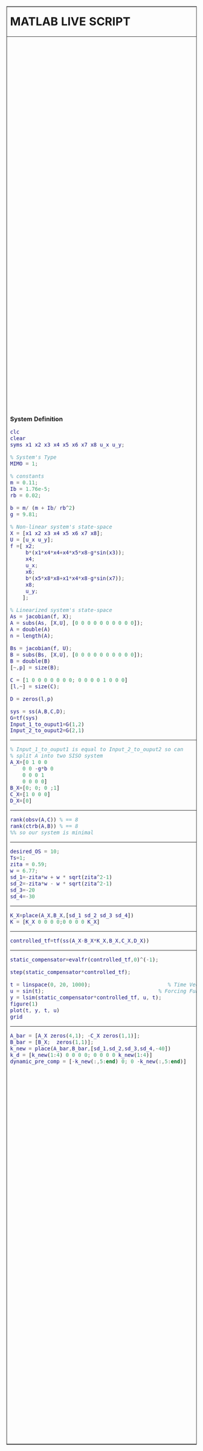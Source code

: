 <table border="1">
 <tr>
    <td><b style="font-size:30px">MATLAB LIVE SCRIPT</b></td>
    <td><b style="font-size:30px">LIVE RESULTS</b></td>
 </tr>
 <tr>
    <td>

**System Definition**

```Matlab
clc
clear
syms x1 x2 x3 x4 x5 x6 x7 x8 u_x u_y;

% System's Type
MIMO = 1;

% constants
m = 0.11;
Ib = 1.76e-5;
rb = 0.02;

b = m/ (m + Ib/ rb^2)
g = 9.81;

% Non-linear system's state-space
X = [x1 x2 x3 x4 x5 x6 x7 x8];
U = [u_x u_y];
f =[ x2;
     b*(x1*x4*x4+x4*x5*x8-g*sin(x3));
     x4;
     u_x;
     x6;
     b*(x5*x8*x8+x1*x4*x8-g*sin(x7));
     x8;
     u_y;
    ];

% Linearized system's state-space
As = jacobian(f, X);
A = subs(As, [X,U], [0 0 0 0 0 0 0 0 0 0]);
A = double(A)
n = length(A);

Bs = jacobian(f, U);
B = subs(Bs, [X,U], [0 0 0 0 0 0 0 0 0 0]);
B = double(B)
[~,p] = size(B);

C = [1 0 0 0 0 0 0 0; 0 0 0 0 1 0 0 0]
[l,~] = size(C);

D = zeros(l,p)

sys = ss(A,B,C,D);
G=tf(sys)
Input_1_to_ouput1=G(1,2)
Input_2_to_ouput2=G(2,1)
```

<hr>

```Matlab
% Input_1_to_ouput1 is equal to Input_2_to_ouput2 so can
% split A into two SISO system
A_X=[0 1 0 0
    0 0 -g*b 0
    0 0 0 1
    0 0 0 0]
B_X=[0; 0; 0 ;1]
C_X=[1 0 0 0]
D_X=[0]
```

<hr>

```Matlab
rank(obsv(A,C)) % == 8 
rank(ctrb(A,B)) % == 8
%% so our system is minimal
```

<hr>

```Matlab
desired_OS = 10;
Ts=1;
zita = 0.59;
w = 6.77;
sd_1=-zita*w + w * sqrt(zita^2-1)
sd_2=-zita*w - w * sqrt(zita^2-1)
sd_3=-20
sd_4=-30
```

<hr>

```Matlab
K_X=place(A_X,B_X,[sd_1 sd_2 sd_3 sd_4])
K = [K_X 0 0 0 0;0 0 0 0 K_X]
```

<hr>

```Matlab
controlled_tf=tf(ss(A_X-B_X*K_X,B_X,C_X,D_X))
```

<hr>

```Matlab
static_compensator=evalfr(controlled_tf,0)^(-1);

step(static_compensator*controlled_tf);

t = linspace(0, 20, 1000);                         % Time Vector
u = sin(t);                                     % Forcing Function
y = lsim(static_compensator*controlled_tf, u, t);                                % Calculate System Response
figure(1)
plot(t, y, t, u)
grid
```

<hr>

```Matlab
A_bar = [A_X zeros(4,1); -C_X zeros(1,1)];
B_bar = [B_X;  zeros(1,1)];
k_new = place(A_bar,B_bar,[sd_1,sd_2,sd_3,sd_4,-40])
k_d = [k_new(1:4) 0 0 0 0; 0 0 0 0 k_new(1:4)]
dynamic_pre_comp = [-k_new(:,5:end) 0; 0 -k_new(:,5:end)]
```
</td><td>

**b** *(1x1)*:

```
0.7143
```
**A** *(8x8) double*:

```
         0    1.0000         0         0         0         0         0         0
         0         0   -7.0071         0         0         0         0         0
         0         0         0    1.0000         0         0         0         0
         0         0         0         0         0         0         0         0
         0         0         0         0         0    1.0000         0         0
         0         0         0         0         0         0   -7.0071         0
         0         0         0         0         0         0         0    1.0000
         0         0         0         0         0         0         0         0

```
**B** *(8x2) double*:

```
     0     0
     0     0
     0     0
     1     0
     0     0
     0     0
     0     0
     0     1

```
**C** *(2x8) double*:

```
     1     0     0     0     0     0     0     0
     0     0     0     0     1     0     0     0

```
**D** *(2x2) double*:

```
     0     0
     0     0

```

```
G =
 
  From input 1 to output...
       -7.007
   1:  ------
        s^4
 
   2:  0
 
  From input 2 to output...
   1:  0
 
       -7.007
   2:  ------
        s^4
 
Continuous-time transfer function.


```

```
Input_1_to_ouput1 =
 
  0
 
Static gain.


```

```
Input_2_to_ouput2 =
 
  0
 
Static gain.


```
**A_X** *(4x4) double*:

```
         0    1.0000         0         0
         0         0   -7.0071         0
         0         0         0    1.0000
         0         0         0         0

```
**B_X** *(4x1) double*:

```
     0
     0
     0
     1

```
**C_X** *(1x4) double*:

```
     1     0     0     0

```

**D_X** *(1x1)*:

```
0
```

**ans** *(1x1)*:

```
8
```

**ans** *(1x1)*:

```
8
```

**sd_1** *(1x1)*:

```
-3.9943 + 5.4661i
```

**sd_2** *(1x1)*:

```
-3.9943 - 5.4661i
```

**sd_3** *(1x1)*:

```
-20
```

**sd_4** *(1x1)*:

```
-30
```
**K_X** *(1x4) double*:

```
	1.0e+03 *

   -3.9245   -1.0111    1.0453    0.0580

```
**K** *(2x8) double*:

```
	1.0e+03 *

   -3.9245   -1.0111    1.0453    0.0580         0         0         0         0
         0         0         0         0   -3.9245   -1.0111    1.0453    0.0580

```

```
controlled_tf =
 
                     -7.007
  ---------------------------------------------
  s^4 + 57.99 s^3 + 1045 s^2 + 7085 s + 2.75e04
 
Continuous-time transfer function.


```

![resources/f2f9fc6b-fe2d-4f3d-8e79-70d7d3815b4f.png](f2f9fc6b-fe2d-4f3d-8e79-70d7d3815b4f.png)


![resources/008281e5-ffe8-4a76-96dc-74eab0b4808b.png](008281e5-ffe8-4a76-96dc-74eab0b4808b.png)

**k_new** *(1x5) double*:

```
	1.0e+05 *

   -0.4437   -0.0698    0.0336    0.0010    1.5698

```
**k_d** *(2x8) double*:

```
	1.0e+04 *

   -4.4368   -0.6978    0.3365    0.0098         0         0         0         0
         0         0         0         0   -4.4368   -0.6978    0.3365    0.0098

```
**dynamic_pre_comp** *(2x2) double*:

```
	1.0e+05 *

   -1.5698         0
         0   -1.5698

```
**k_new** *(1x5) double*:

```
	1.0e+05 *

   -0.4437   -0.0698    0.0336    0.0010    1.5698

```
</td></tr></table>
